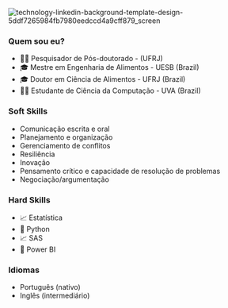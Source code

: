 ![technology-linkedin-background-template-design-5ddf7265984fb7980eedccd4a9cff879_screen](https://user-images.githubusercontent.com/86665339/127336807-cc1a0730-18c1-47b3-8724-d5a121e49dca.jpg)

### Quem sou eu?

- 👨‍🔬 Pesquisador de Pós-doutorado - (UFRJ)
- 🎓 Mestre em Engenharia de Alimentos - UESB (Brazil)
- 🎓 Doutor em Ciência de Alimentos - UFRJ (Brazil)
- 👨‍💻 Estudante de Ciência da Computação - UVA (Brazil)

### Soft Skills

- Comunicação escrita e oral
- Planejamento e organização
- Gerenciamento de conflitos 
- Resiliência 
- Inovação
- Pensamento crítico e capacidade de resolução de problemas 
- Negociação/argumentação

### Hard Skills

- 📈 Estatística 
- 🐍 Python
- 📈 SAS
- 🧮 Power BI

### Idiomas 

- Português (nativo)
- Inglês (intermediário)





